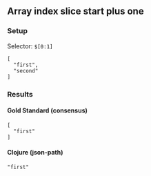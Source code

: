 ## Array index slice start plus one

### Setup
Selector: `$[0:1]`

    [
      "first",
      "second"
    ]

### Results
####  Gold Standard (consensus)

    [
      "first"
    ]

#### Clojure (json-path)

    "first"

